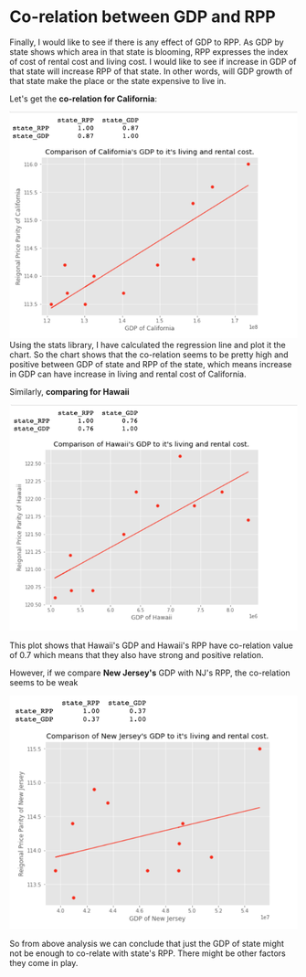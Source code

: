 # Co-relation between GDP and RPP

Finally, I would like to see if there is any effect of GDP to RPP. As GDP by state shows which area in that state is blooming, RPP expresses the index of cost
of rental cost and living cost. I would like to see if increase in GDP of that state will increase RPP of that state. In other words, will GDP growth of that state 
make the place or the state expensive to live in.

Let's get the **co-relation for California**:

![5.a](5.a..png)
Using the stats library, I have calculated the regression line and plot it the chart. So the chart shows that the co-relation seems to be pretty high and positive 
between GDP of state and RPP of the state, which means increase in GDP can have increase in living and rental cost of California.

Similarly, **comparing for Hawaii**


![5.b.](5.b..png)


This plot shows that Hawaii's GDP and Hawaii's RPP have co-relation value of 0.7 which means that they also have strong and positive relation.


However, if we compare **New Jersey's** GDP with NJ's RPP, the co-relation seems to be weak

![5.c.](5.c..png)


So from above analysis we can conclude that just the GDP of state might not be enough to co-relate with state's RPP. There might be other factors they come in play.

